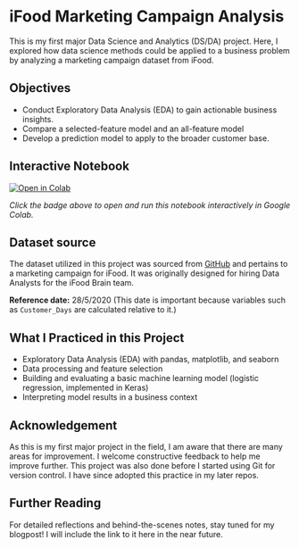 # iFood Marketing Campaign Analysis

This is my first major Data Science and Analytics (DS/DA) project. Here, I explored how data science methods could be applied to a business problem by analyzing a marketing campaign dataset from iFood.

## Objectives
- Conduct Exploratory Data Analysis (EDA) to gain actionable business insights.
- Compare a selected-feature model and an all-feature model
- Develop a prediction model to apply to the broader customer base.

## Interactive Notebook
[![Open in Colab](https://colab.research.google.com/assets/colab-badge.svg)](https://colab.research.google.com/github/hmd-dsai/ifood-marketing-campaign-analysis/blob/main/notebook/ifood_marketing_campaign_analysis.ipynb)


*Click the badge above to open and run this notebook interactively in Google Colab.*  

## Dataset source
The dataset utilized in this project was sourced from [GitHub](https://github.com/nailson/ifood-data-business-analyst-test) and pertains to a marketing campaign for iFood. It was originally designed for hiring Data Analysts for the iFood Brain team.

**Reference date:** 28/5/2020 (This date is important because variables such as `Customer_Days` are calculated relative to it.)

## What I Practiced in this Project
- Exploratory Data Analysis (EDA) with pandas, matplotlib, and seaborn
- Data processing and feature selection
- Building and evaluating a basic machine learning model (logistic regression, implemented in Keras)  
- Interpreting model results in a business context

## Acknowledgement
As this is my first major project in the field, I am aware that there are many areas for improvement. I welcome constructive feedback to help me improve further. This project was also done before I started using Git for version control. I have since adopted this practice in my later repos.

## Further Reading
For detailed reflections and behind-the-scenes notes, stay tuned for my blogpost! I will include the link to it here in the near future.